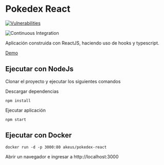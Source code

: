 # Pokedex React

[![Vulnerabilities](https://snyk.io/test/github/AkeUs/pokedex-react/main/badge.svg)](https://snyk.io/test/github/AkeUs/pokedex-react)
  
![Continuous Integration](https://github.com/AkeUs/pokedex-react/workflows/push-to-docker/badge.svg?branch=main)

Aplicación construida con ReactJS, haciendo uso de hooks y typescript.

[Demo](https://pokedex-react.akeus.vercel.app)

## Ejecutar con NodeJs

Clonar el proyecto y ejecutar los siguientes comandos

Descargar dependencias

``` shell script
npm install
```

Ejecutar aplicación

``` shell script
npm start
```

## Ejecutar con Docker

``` shell script
docker run -d -p 3000:80 akeus/pokedex-react
```

Abrir un navegador e ingresar a http://localhost:3000
